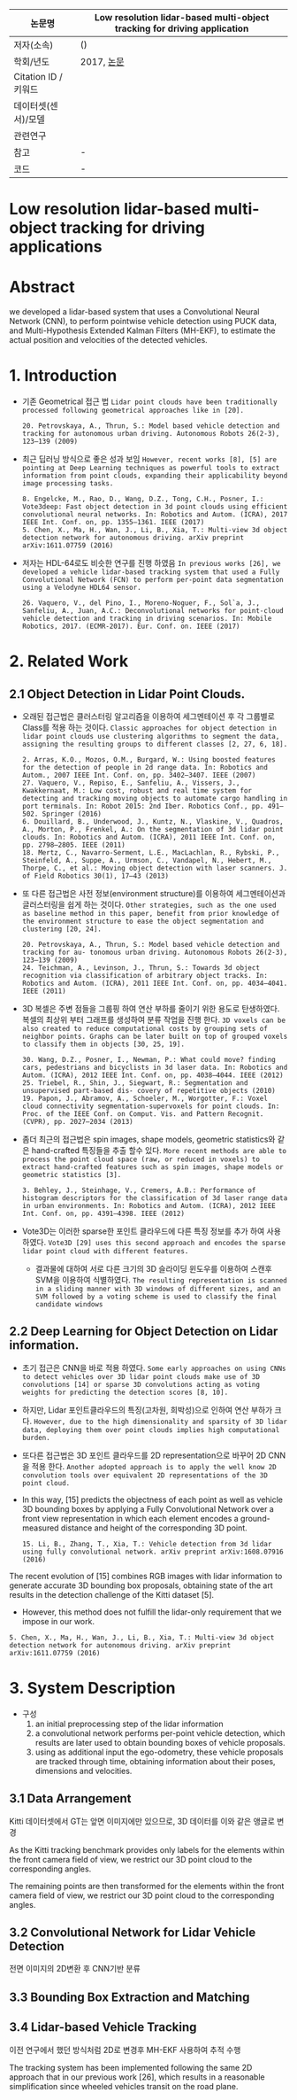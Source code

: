 |논문명 |Low resolution lidar-based multi-object tracking for driving application |
| --- | --- |
| 저자\(소속\) | \(\) |
| 학회/년도 | 2017, [논문](http://www.iri.upc.edu/files/scidoc/1924-Low-resolution-lidar-based-multi-object-tracking-for-driving-applications.pdf) |
| Citation ID / 키워드 | |
| 데이터셋(센서)/모델 | |
| 관련연구||
| 참고 | -|
| 코드 | -|




# Low resolution lidar-based multi-object tracking for driving applications


# Abstract

we developed a lidar-based system that uses a Convolutional Neural Network (CNN), to perform pointwise vehicle detection using PUCK data, and Multi-Hypothesis Extended Kalman Filters (MH-EKF), to estimate the actual position and velocities of the detected vehicles.

# 1.  Introduction

- 기존 Geometrical 접근 법 `Lidar point clouds have been traditionally processed following geometrical approaches like in [20].`

  ```
  20. Petrovskaya, A., Thrun, S.: Model based vehicle detection and tracking for autonomous urban driving. Autonomous Robots 26(2-3), 123–139 (2009)  
  ```

- 최근 딥러닝 방식으로 좋은 성과 보임 `However, recent works [8], [5] are pointing at Deep Learning techniques as powerful tools to extract information from point clouds, expanding their applicability beyond image processing tasks. `

  ```
  8. Engelcke, M., Rao, D., Wang, D.Z., Tong, C.H., Posner, I.: Vote3deep: Fast object detection in 3d point clouds using efficient convolutional neural networks. In: Robotics and Autom. (ICRA), 2017 IEEE Int. Conf. on, pp. 1355–1361. IEEE (2017)
  5. Chen, X., Ma, H., Wan, J., Li, B., Xia, T.: Multi-view 3d object detection network for autonomous driving. arXiv preprint arXiv:1611.07759 (2016)
  ```

- 저자는 HDL-64로도 비슷한 연구를 진행 하였음 `In previous works [26], we developed a vehicle lidar-based tracking system that used a Fully Convolutional Network (FCN) to perform per-point data segmentation using a Velodyne HDL64 sensor. `

  ```
  26. Vaquero, V., del Pino, I., Moreno-Noguer, F., Sol`a, J., Sanfeliu, A., Juan, A.C.: Deconvolutional networks for point-cloud vehicle detection and tracking in driving scenarios. In: Mobile Robotics, 2017. (ECMR-2017). Eur. Conf. on. IEEE (2017)
  ```

# 2. Related Work


## 2.1 Object Detection in Lidar Point Clouds.

- 오래된 접근법은 클러스터링 알고리즘을 이용하여 세그멘테이션 후 각 그룹별로 Class를 적용 하는 것이다. `Classic approaches for object detection in lidar point clouds use clustering algorithms to segment the data, assigning the resulting groups to different classes [2, 27, 6, 18]. `

  ```
  2. Arras, K.O., Mozos, O.M., Burgard, W.: Using boosted features for the detection of people in 2d range data. In: Robotics and Autom., 2007 IEEE Int. Conf. on, pp. 3402–3407. IEEE (2007)
  27. Vaquero, V., Repiso, E., Sanfeliu, A., Vissers, J., Kwakkernaat, M.: Low cost, robust and real time system for detecting and tracking moving objects to automate cargo handling in port terminals. In: Robot 2015: 2nd Iber. Robotics Conf., pp. 491–502. Springer (2016)
  6. Douillard, B., Underwood, J., Kuntz, N., Vlaskine, V., Quadros, A., Morton, P., Frenkel, A.: On the segmentation of 3d lidar point clouds. In: Robotics and Autom. (ICRA), 2011 IEEE Int. Conf. on, pp. 2798–2805. IEEE (2011)
  18. Mertz, C., Navarro-Serment, L.E., MacLachlan, R., Rybski, P., Steinfeld, A., Suppe, A., Urmson, C., Vandapel, N., Hebert, M., Thorpe, C., et al.: Moving object detection with laser scanners. J. of Field Robotics 30(1), 17–43 (2013)
  ```


- 또 다른 접근법은 사전 정보(environment structure)를 이용하여 세그멘테이션과 글러스터링을 쉽게 하는 것이다. `Other strategies, such as the one used as baseline method in this paper, benefit from prior knowledge of the environment structure to ease the object segmentation and clustering [20, 24]. `

  ```
  20. Petrovskaya, A., Thrun, S.: Model based vehicle detection and tracking for au- tonomous urban driving. Autonomous Robots 26(2-3), 123–139 (2009)
  24. Teichman, A., Levinson, J., Thrun, S.: Towards 3d object recognition via classification of arbitrary object tracks. In: Robotics and Autom. (ICRA), 2011 IEEE Int. Conf. on, pp. 4034–4041. IEEE (2011)
  ```


- 3D 복셀은 주변 점들을 그룹핑 하여 연산 부하를 줄이기 위한 용도로 탄생하였다. 복셀의 최상위 부터 그래프를 생성하여 분류 작업을 진행 한다. `3D voxels can be also created to reduce computational costs by grouping sets of neighbor points. Graphs can be later built on top of grouped voxels to classify them in objects [30, 25, 19]. `

  ```
  30. Wang, D.Z., Posner, I., Newman, P.: What could move? finding cars, pedestrians and bicyclists in 3d laser data. In: Robotics and Autom. (ICRA), 2012 IEEE Int. Conf. on, pp. 4038–4044. IEEE (2012)
  25. Triebel, R., Shin, J., Siegwart, R.: Segmentation and unsupervised part-based dis- covery of repetitive objects (2010)
  19. Papon, J., Abramov, A., Schoeler, M., Worgotter, F.: Voxel cloud connectivity segmentation-supervoxels for point clouds. In: Proc. of the IEEE Conf. on Comput. Vis. and Pattern Recognit. (CVPR), pp. 2027–2034 (2013)
  ```

- 좀더 최근의 접근법은 spin images, shape models, geometric statistics와 같은 hand-crafted 특징들을 추출 할수 있다. `More recent methods are able to process the point cloud space (raw, or reduced in voxels) to extract hand-crafted features such as spin images, shape models or geometric statistics [3]. `

  ```
  3. Behley, J., Steinhage, V., Cremers, A.B.: Performance of histogram descriptors for the classification of 3d laser range data in urban environments. In: Robotics and Autom. (ICRA), 2012 IEEE Int. Conf. on, pp. 4391–4398. IEEE (2012)
  ```


- Vote3D는 이러한 sparse한 포인트 클라우드에 다른 특징 정보를 추가 하여 사용 하였다. `Vote3D [29] uses this second approach and encodes the sparse lidar point cloud with different features. `
    - 결과물에 대하여 서로 다른 크기의 3D 슬라이딩 윈도우를 이용하여 스캔후 SVM을 이용하여 식별하였다. `The resulting representation is scanned in a sliding manner with 3D windows of different sizes, and an SVM followed by a voting scheme is used to classify the final candidate windows`

## 2.2 Deep Learning for Object Detection on Lidar information.

- 초기 접근은 CNN을 바로 적용 하였다. `Some early approaches on using CNNs to detect vehicles over 3D lidar point clouds make use of 3D convolutions [14] or sparse 3D convolutions acting as voting weights for predicting the detection scores [8, 10]. `

- 하지만, Lidar 포인트클라우드의 특징(고차원, 희박성)으로 인하여 연산 부하가 크다. `However, due to the high dimensionality and sparsity
of 3D lidar data, deploying them over point clouds implies high computational burden.`

- 또다른 접근법은 3D 포인트 클라우드를 2D representation으로 바꾸어 2D CNN을 적용 한다. `Another adopted approach is to apply the well know 2D convolution tools over equivalent 2D representations of the 3D point cloud. `

- In this way, [15] predicts the objectness of each point as well as vehicle 3D bounding boxes by applying a Fully Convolutional Network over a front view representation in which each element encodes a ground-measured distance and height of the corresponding
3D point.

  ```
  15. Li, B., Zhang, T., Xia, T.: Vehicle detection from 3d lidar using fully convolutional network. arXiv preprint arXiv:1608.07916 (2016)
  ```

The recent evolution of [15] combines RGB images with lidar information to generate accurate 3D bounding box proposals, obtaining state of the art results in the detection challenge of the Kitti dataset [5].
  - However, this method does not fulfill the lidar-only requirement that we impose in our work.

```
5. Chen, X., Ma, H., Wan, J., Li, B., Xia, T.: Multi-view 3d object detection network for autonomous driving. arXiv preprint arXiv:1611.07759 (2016)
```

# 3. System Description


- 구성
  1. an initial preprocessing step of the lidar information
  2. a convolutional network performs per-point vehicle detection, which results are later used to obtain bounding boxes of vehicle proposals.
  3. using as additional input the ego-odometry, these vehicle proposals are tracked through time, obtaining information about their poses, dimensions and velocities.

## 3.1 Data Arrangement

Kitti 데이터셋에서 GT는 앞면 이미지에만 있으므로, 3D 데이터를 이와 같은 앵글로 변경

As the Kitti tracking benchmark provides only labels for the elements within the front camera field of view, we restrict our 3D point cloud to the corresponding angles.

The remaining points are then transformed for the elements within the front camera field of view, we restrict our 3D point cloud to the corresponding angles.

## 3.2 Convolutional Network for Lidar Vehicle Detection

전면 이미지의 2D변환 후 CNN기반 분류

## 3.3 Bounding Box Extraction and Matching


## 3.4 Lidar-based Vehicle Tracking

이전 연구에서 했던 방식처럼 2D로 변경후 MH-EKF 사용하여 추적 수행

The tracking system has been implemented following the same 2D approach that in our previous work [26], which results in a reasonable simplification since wheeled vehicles transit on the road plane.
